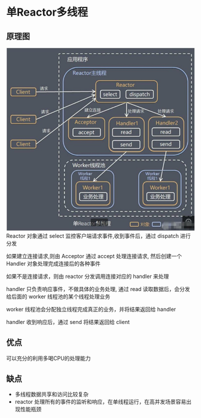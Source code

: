 # 单Reactor多线程
## 原理图
![single-reactor-multi-thread](./assets/single-reactor-multi-thread.jpg)
Reactor 对象通过 select 监控客户端请求事件,收到事件后，通过 dispatch 进行分发

如果建立连接请求,则由 Acceptor 通过 accept 处理连接请求,  然后创建一个 Handler 对象处理完成连接后的各种事件

如果不是连接请求，则由 reactor 分发调用连接对应的 handler 来处理

handler 只负责响应事件，不做具体的业务处理, 通过 read 读取数据后，会分发给后面的 worker 线程池的某个线程处理业务

worker 线程池会分配独立线程完成真正的业务，并将结果返回给 handler

 handler 收到响应后，通过 send 将结果返回给 client

 ## 优点
可以充分的利用多喝CPU的处理能力

## 缺点
* 多线程数据共享和访问比较复杂
* reactor 处理所有的事件的监听和响应，在单线程运行，在高并发场景容易出现性能瓶颈
